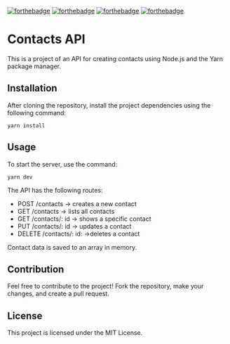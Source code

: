 [![forthebadge](https://forthebadge.com/images/badges/made-with-javascript.svg)](https://forthebadge.com)
[![forthebadge](https://forthebadge.com/images/badges/open-source.svg)](https://forthebadge.com)
[![forthebadge](https://forthebadge.com/images/badges/powered-by-water.svg)](https://forthebadge.com)
[![forthebadge](https://forthebadge.com/images/badges/built-with-love.svg)](https://forthebadge.com)

# Contacts API

This is a project of an API for creating contacts using Node.js and the Yarn package manager.

## Installation

After cloning the repository, install the project dependencies using the following command:
```
yarn install
```

## Usage

To start the server, use the command:
```
yarn dev
```

The API has the following routes:

- POST /contacts -> creates a new contact
- GET /contacts -> lists all contacts
- GET /contacts/: id -> shows a specific contact
- PUT /contacts/: id -> updates a contact
- DELETE /contacts/: id: ->deletes a contact

Contact data is saved to an array in memory.

## Contribution

Feel free to contribute to the project! Fork the repository, make your changes, and create a pull request.

## License

This project is licensed under the MIT License.
